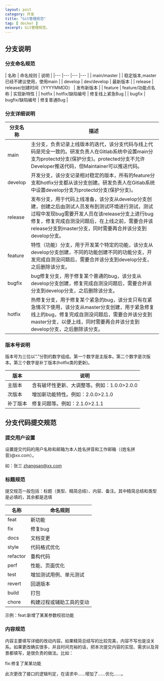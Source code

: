 ```yaml
---
layout: post
category: 开发
title: "Git管理规范"
tag: [ docker ]
excerpt: Git管理规范。
---
```


## 分支说明

### 分支命名规范

| 名称 | 命名规则 | 说明 |
|--- |--- |--- |--- |
| main/master |  | 稳定版本,master已经不建议使用，使用main |
| develop | dev/develop | 最新版本 |
| release | release/创建时间（YYYYMMDD） | 发布新版本 |
| feature | feature/功能点名称 | 实现新特性 |
| hotfix | hotfix/缺陷编号 | 修复线上紧急Bug |
| bugfix | bugfix/缺陷编号 | 修复普通Bug |

### 分支详细说明

| 分支名称 | 描述
| ---|--- |
| main | 主分支，负责记录上线版本的迭代，该分支代码与线上代码是完全一致的。研发负责人在Gitlab系统中设置main分支为protectd分支(保护分支)。protected分支不允许Developer推送代码，但Maintainer可以推送代码。 |
| develop | 开发分支，该分支记录相对稳定的版本，所有的feature分支和hotfix分支都从该分支创建。研发负责人在Gitlab系统中设置develop分支为protectd分支(保护分支)。 |
| release | 发布分支，用于代码上线准备，该分支从develop分支创建，创建之后由测试人员发布到测试环境进行测试，测试过程中发现bug需要开发人员在该release分支上进行bug修复，修复完成自测没问题后，在上线之前，需要合并该release分支到master分支，同时需要再合并该分支到develop分支。 |
| feature | 特性（功能）分支，用于开发某个特定的功能，该分支从develop分支创建，不同的功能创建不同的功能分支，开发完成自测没问题后，需要合并该分支到develop分支，之后删除该分支。 |
| bugfix | bug修复分支，用于修复某个普通的bug，该分支从develop分支创建，修复完成自测没问题后，需要合并该分支到develop分支，之后删除该分支。 |
| hotfix | 热修复分支，用于修复某个紧急的bug，该分支只有在紧急情况下使用，该分支从master分支创建，用于紧急修复线上的bug，修复完成自测没问题后，需要合并该分支到master分支，以便上线，同时需要再合并该分支到develop分支，之后删除该分支。 |

### 版本号说明

版本号为三位以“.”分割的数字组成。第一个数字是主版本。第二个数字是次版本。第三个数字是补丁版本(hotfix类的更新)。

| 版本 | 说明 |
| ---|--- |
| 主版本 | 含有破坏性更新、大调整等。例如：1.0.0>2.0.0 |
| 次版本 | 增加新功能特性。例如：2.0.0>2.1.0 |
| 补丁版本 | 修复问题等。例如：2.1.0>2.1.1 |

##  分支代码提交规范

### 提交用户设置

设置提交代码的用户名称和邮箱为本人姓名拼音和工作邮箱（{姓名拼音}@xx.com）。

如：张三    zhangsan@xx.com

### 标题规范

提交规范一般包括：标题（类型、精简总结）、内容、备注。其中精简总结和类型是必填的，其余都是选填

| 名称 | 命名规则 |
| ---|--- |
| feat | 新功能 |
| fix | 修复bug |
| docs | 文档变更 |
| style | 代码格式优化 |
| refactor | 重构代码 |
| perf | 性能、页面优化 |
| test | 增加测试用例、单元测试 |
| revert | 回退版本 |
| build | 打包 |
| chore | 构建过程或辅助工具的变动 |

示例：feat:新增了某某参数校验功能

### 内容规范

内容主要填写详细的改动内容。如果精简总结写的比较完美，内容不写也是没关系。如果更改确实很多，并且时间充裕的话，把本次提交内容的实现、需求以及背景都填写，是很负责的做法。比如：

fix:修复了某某功能

此次更改了接口的逻辑判定，在请求中……增加了……优化……。
